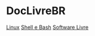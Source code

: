 # DocLivreBR

[Linux](doclivrebr.github.io/linux/index.md)
[Shell e Bash](doclivrebr.github.io/shell/index.md)
[Software Livre](doclivrebr.github.io/software-livre/index.md)
